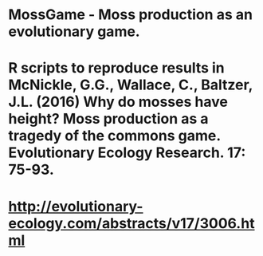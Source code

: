 # MossGame - Moss production as an evolutionary game. 
# R scripts to reproduce results in McNickle, G.G., Wallace, C., Baltzer, J.L. (2016) Why do mosses have height? Moss production as a tragedy of the commons game. Evolutionary Ecology Research. 17: 75-93. 
# http://evolutionary-ecology.com/abstracts/v17/3006.html
